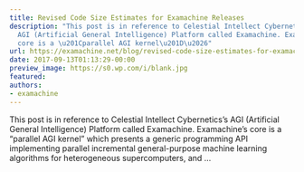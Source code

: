 ```yaml
---
title: Revised Code Size Estimates for Examachine Releases
description: "This post is in reference to Celestial Intellect Cybernetics\u2019s
  AGI (Artificial General Intelligence) Platform called Examachine. Examachine\u2019s
  core is a \u201Cparallel AGI kernel\u201D\u2026"
url: https://examachine.net/blog/revised-code-size-estimates-for-examachine-releases/
date: 2017-09-13T01:13:29-00:00
preview_image: https://s0.wp.com/i/blank.jpg
featured:
authors:
- examachine
---
```


<p>This post is in reference to Celestial Intellect Cybernetics&rsquo;s AGI (Artificial General Intelligence) Platform called Examachine. Examachine&rsquo;s core is a &ldquo;parallel AGI kernel&rdquo; which presents a generic programming API implementing parallel incremental general-purpose machine learning algorithms for heterogeneous supercomputers, and &hellip;</p>
